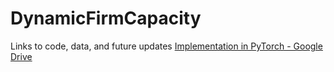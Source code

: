 # DynamicFirmCapacity
Links to code, data, and future updates
[Implementation in PyTorch - Google Drive](https://drive.google.com/drive/folders/1DZXO5jOYUaedVy_0DdGIbAHkPeMiu7DW?usp=share_link)
